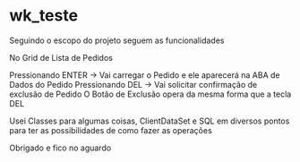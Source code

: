 # wk_teste

Seguindo o escopo do projeto seguem as funcionalidades

No Grid de Lista de Pedidos 

Pressionando ENTER -> Vai carregar o Pedido e ele aparecerá na ABA de Dados do Pedido
Pressionando DEL -> Vai solicitar confirmação de exclusão de Pedido
O Botão de Exclusão opera da mesma forma que a tecla DEL

Usei Classes para algumas coisas, ClientDataSet e SQL em diversos pontos para ter as possibilidades de como fazer as operações

Obrigado e fico no aguardo

